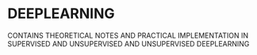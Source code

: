 # DEEPLEARNING
CONTAINS THEORETICAL NOTES AND PRACTICAL IMPLEMENTATION  IN SUPERVISED AND UNSUPERVISED AND UNSUPERVISED DEEPLEARNING
